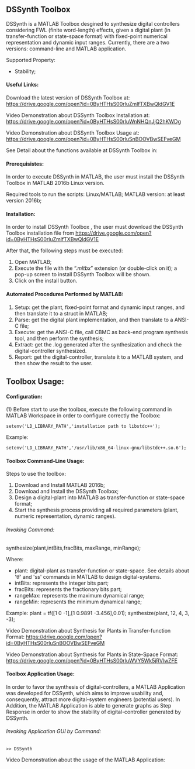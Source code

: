 ## DSSynth Toolbox

DSSynth is a MATLAB Toolbox desgined to synthesize digital controllers considering FWL (finite word-length) effects, given a digital plant (in transfer-function or state-space format) with fixed-point numerical representation and dynamic input ranges. Currently, there are a two versions: command-line and MATLAB application.

Supported Property:

* Stability;

#### Useful Links:

Download the latest version of DSSynth Toolbox at: https://drive.google.com/open?id=0ByHTHsS00rluZmlfTXBwQldGV1E

Video Demonstration about DSSynth Toolbox Installation at: https://drive.google.com/open?id=0ByHTHsS00rluWnNHQnJjQ2hKWDg

Video Demonstration about DSSynth Toolbox Usage at: https://drive.google.com/open?id=0ByHTHsS00rluSnBOOVBwSEFveGM

See Detail about the functions available at DSSynth Toolbox in:

#### Prerequisistes:

In order to execute DSSynth in MATLAB, the user must install the DSSynth Toolbox in MATLAB 2016b Linux version.

Required tools to run the scripts: Linux/MATLAB;
MATLAB version: at least version 2016b;

#### Installation:

In order to install DSSynth Toolbox , the user must download the DSSynth Toolbox installation file from https://drive.google.com/open?id=0ByHTHsS00rluZmlfTXBwQldGV1E

After that, the following steps must be executed:

1. Open MATLAB;
2. Execute the file with the “$.mltbx$” extension (or double-click on it); a pop-up screen to install DSSynth Toolbox will be shown.
3. Click on the install button.

#### Automated Procedures Performed by MATLAB:

1. Setup: get the plant, fixed-point format and dynamic input ranges, and then translate it to a struct in MATLAB;
2. Parse: get the digital plant implementation, and then translate to a ANSI-C file;
3. Execute: get the ANSI-C file, call CBMC as back-end program synthesis tool, and then perform the synthesis;
4. Extract: get the .log generated after the synthesization and check the digital-controller synthesized.
5. Report: get the digital-controller, translate it to a MATLAB system, and then show the result to the user.

## Toolbox Usage:

#### Configuration:

(1) Before start to use the toolbox, execute the following command in MATLAB Workspace in order to configure correctly the Toolbox:

	setenv('LD_LIBRARY_PATH','installation path to libstdc++');

Example:

	setenv('LD_LIBRARY_PATH','/usr/lib/x86_64-linux-gnu/libstdc++.so.6');

#### Toolbox Command-Line Usage:

Steps to use the toolbox:

1) Download and Install MATLAB 2016b;
2) Download and Install the DSSynth Toolbox;
3) Design a digital-plant into MATLAB as transfer-function or state-space format;
4) Start the synthesis process providing all required parameters (plant, numeric representation, dynamic ranges).

###### Invoking Command:

synthesize(plant,intBits,fracBits, maxRange, minRange);

Where:

- plant: digital-plant as transfer-function or state-space. See details about 'tf' and 'ss' commands in MATLAB to design digital-systems.
- intBits: represents the integer bits part;
- fracBits: represents the fractionary bits part;
- rangeMax: represents the maximum dynamical range;
- rangeMin: represents the minimum dynamical range;

Example:
	plant = tf([1 0 -1],[1 0.9891 -3.456],0.01);
	synthesize(plant, 12, 4, 3, -3);

Video Demonstration about Synthesis for Plants in Transfer-function Format: https://drive.google.com/open?id=0ByHTHsS00rluSnBOOVBwSEFveGM

Video Demonstration about Synthesis for Plants in State-Space Format: https://drive.google.com/open?id=0ByHTHsS00rluWVY5Wk5jRVlwZFE

#### Toolbox Application Usage:

In order to favor the synthesis of digital-controllers, a MATLAB Application was developed for DSSynth, which aims to improve usability and, consequently, attract more digital-system engineers (potential users). In Addition, the MATLAB Application is able to generate graphs as Step Response in order to show the stability of digital-controller generated by DSSynth.

###### Invoking Application GUI by Command:

	>> DSSynth

Video Demonstration about the usage of the MATLAB Application:
